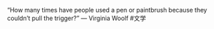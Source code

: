 “How many times have people used a pen or paintbrush because they couldn’t pull the trigger?” — Virginia Woolf #文学 
